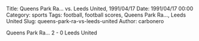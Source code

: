 Title: Queens Park Ra… vs. Leeds United, 1991/04/17
Date: 1991/04/17 00:00
Category: sports
Tags: football, football scores, Queens Park Ra…, Leeds United
Slug: queens-park-ra-vs-leeds-united
Author: carbonero


Queens Park Ra… 2 - 0 Leeds United
